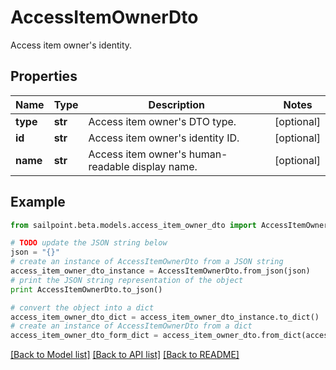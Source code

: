 # AccessItemOwnerDto

Access item owner's identity.

## Properties

Name | Type | Description | Notes
------------ | ------------- | ------------- | -------------
**type** | **str** | Access item owner&#39;s DTO type. | [optional] 
**id** | **str** | Access item owner&#39;s identity ID. | [optional] 
**name** | **str** | Access item owner&#39;s human-readable display name. | [optional] 

## Example

```python
from sailpoint.beta.models.access_item_owner_dto import AccessItemOwnerDto

# TODO update the JSON string below
json = "{}"
# create an instance of AccessItemOwnerDto from a JSON string
access_item_owner_dto_instance = AccessItemOwnerDto.from_json(json)
# print the JSON string representation of the object
print AccessItemOwnerDto.to_json()

# convert the object into a dict
access_item_owner_dto_dict = access_item_owner_dto_instance.to_dict()
# create an instance of AccessItemOwnerDto from a dict
access_item_owner_dto_form_dict = access_item_owner_dto.from_dict(access_item_owner_dto_dict)
```
[[Back to Model list]](../README.md#documentation-for-models) [[Back to API list]](../README.md#documentation-for-api-endpoints) [[Back to README]](../README.md)


